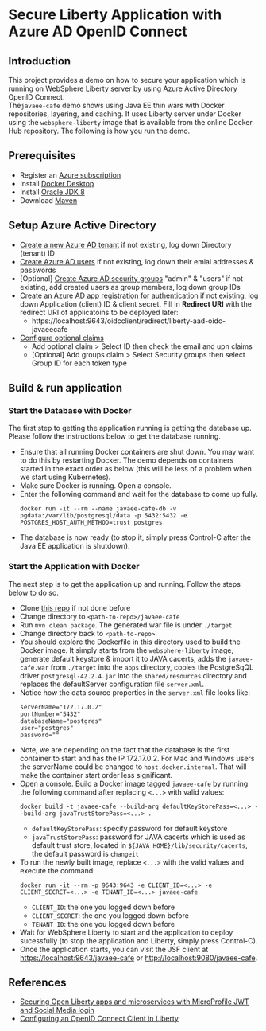 # Secure Liberty Application with Azure AD OpenID Connect

## Introduction
This project provides a demo on how to secure your application which is running on WebSphere Liberty server by using Azure Active Directory OpenID Connect.</br>
The`javaee-cafe` demo shows using Java EE thin wars with Docker repositories, layering, and caching. It uses Liberty server under Docker using the `websphere-liberty` image that is available from the online Docker Hub repository. The following is how you run the demo.

## Prerequisites
* Register an [Azure subscription](https://azure.microsoft.com/en-us/)
* Install [Docker Desktop](https://www.docker.com/products/docker-desktop)
* Install [Oracle JDK 8](https://www.oracle.com/java/technologies/javase-jdk8-downloads.html)
* Download [Maven](https://maven.apache.org/download.cgi)

## Setup Azure Active Directory
* [Create a new Azure AD tenant](https://docs.microsoft.com/en-us/azure/active-directory/develop/quickstart-create-new-tenant#create-a-new-azure-ad-tenant) if not existing, log down Directory (tenant) ID
* [Create Azure AD users](https://docs.microsoft.com/en-us/azure/openshift/howto-aad-app-configuration#create-a-new-azure-active-directory-user) if not existing, log down their emial addresses & passwords
* [Optional] [Create Azure AD security groups](https://docs.microsoft.com/en-us/azure/openshift/howto-aad-app-configuration#create-an-azure-ad-security-group) "admin" & "users" if not existing, add created users as group members, log down group IDs 
* [Create an Azure AD app registration for authentication](https://docs.microsoft.com/en-us/azure/openshift/configure-azure-ad-ui#create-an-azure-active-directory-application-for-authentication) if not existing, log down Application (client) ID & client secret. Fill in <b>Redirect URI</b> with the redirect URI of applicatoins to be deployed later:
  * https://<span></span>localhost:9643/oidcclient/redirect/liberty-aad-oidc-javaeecafe
* [Configure optional claims](https://docs.microsoft.com/en-us/azure/openshift/configure-azure-ad-ui#configure-optional-claims)
  * Add optional claim > Select ID then check the email and upn claims
  * [Optional] Add groups claim > Select Security groups then select Group ID for each token type

## Build & run application
### Start the Database with Docker
The first step to getting the application running is getting the database up. Please follow the instructions below to get the database running.
* Ensure that all running Docker containers are shut down. You may want to do this by restarting Docker. The demo depends on containers started in the exact order as below (this will be less of a problem when we start using Kubernetes).
* Make sure Docker is running. Open a console.
* Enter the following command and wait for the database to come up fully.
  ```
  docker run -it --rm --name javaee-cafe-db -v pgdata:/var/lib/postgresql/data -p 5432:5432 -e POSTGRES_HOST_AUTH_METHOD=trust postgres
  ```
* The database is now ready (to stop it, simply press Control-C after the Java EE application is shutdown).

### Start the Application with Docker
The next step is to get the application up and running. Follow the steps below to do so.
* Clone [this repo](https://github.com/majguo/liberty-aad-oidc) if not done before
* Change directory to `<path-to-repo>/javaee-cafe`
* Run `mvn clean package`. The generated war file is under `./target`
* Change directory back to `<path-to-repo>`
* You should explore the Dockerfile in this directory used to build the Docker image. It simply starts from the `websphere-liberty` image, generate default keystore & import it to JAVA cacerts, adds the `javaee-cafe.war` from `./target` into the `apps` directory, copies the PostgreSqQL driver `postgresql-42.2.4.jar` into the `shared/resources` directory and replaces the defaultServer configuration file `server.xml`.
* Notice how the data source properties in the `server.xml` file looks like:
  ```
  serverName="172.17.0.2"
  portNumber="5432"
  databaseName="postgres"
  user="postgres"
  password=""
  ```
* Note, we are depending on the fact that the database is the first container to start and has the IP 172.17.0.2. For Mac and Windows users the serverName could be changed to `host.docker.internal`. That will make the container start order less significant.
* Open a console. Build a Docker image tagged `javaee-cafe` by running the following command after replacing `<...>` with valid values:
  ```
  docker build -t javaee-cafe --build-arg defaultKeyStorePass=<...> --build-arg javaTrustStorePass=<...> .
  ```
  * `defaultKeyStorePass`: specify password for default keystore
  * `javaTrustStorePass`: password for JAVA cacerts which is used as default trust store, located in `${JAVA_HOME}/lib/security/cacerts`, the default password is `changeit`
* To run the newly built image, replace `<...>` with the valid values and execute the command:
  ```
  docker run -it --rm -p 9643:9643 -e CLIENT_ID=<...> -e CLIENT_SECRET=<...> -e TENANT_ID=<...> javaee-cafe
  ```
  * `CLIENT_ID`: the one you logged down before
  * `CLIENT_SECRET`: the one you logged down before
  * `TENANT_ID`: the one you logged down before
* Wait for WebSphere Liberty to start and the application to deploy sucessfully (to stop the application and Liberty, simply press Control-C).
* Once the application starts, you can visit the JSF client at [https://localhost:9643/javaee-cafe](https://localhost:9643/javaee-cafe) or [http://localhost:9080/javaee-cafe](http://localhost:9080/javaee-cafe).

## References
* [Securing Open Liberty apps and microservices with MicroProfile JWT and Social Media login](https://openliberty.io/blog/2019/08/29/securing-microservices-social-login-jwt.html)
* [Configuring an OpenID Connect Client in Liberty](https://www.ibm.com/support/knowledgecenter/SSEQTP_liberty/com.ibm.websphere.wlp.doc/ae/twlp_config_oidc_rp.html)
